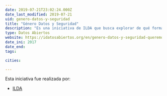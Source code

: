 ```yaml
---
date: 2019-07-21T23:02:24.000Z
date_last_modified: 2019-07-21
uid: genero-datos-y-seguridad
title: "Género Datos y Seguridad"
description: "Es una iniciativa de ILDA que busca explorar de qué forma la interacción entre las herramientas de tecnología cívica y el uso de datos abiertos puede aportar a prevenir, entender y eventualmente, actuar sobre los fenómenos de violencia contra la mujer."
type: Datos Abiertos
website: https://idatosabiertos.org/en/genero-datos-y-seguridad-queremos-conocer-tu-opinion/
date_ini: 2017
date_end: 
tags:

cities: 

---
```


Esta iniciativa fue realizada por:

- [ILDA](/organizaciones/ilda)
